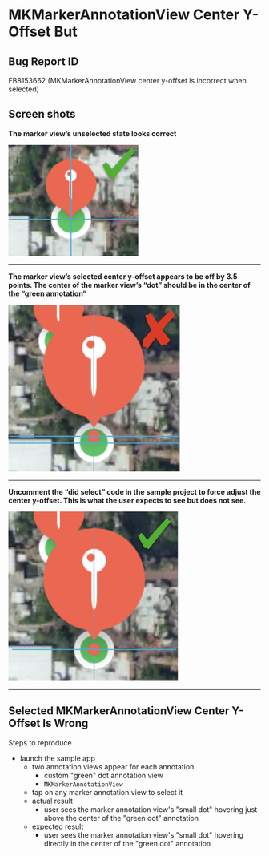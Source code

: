 # MKMarkerAnnotationView Center Y-Offset But

## Bug Report ID

FB8153662 (MKMarkerAnnotationView center y-offset is incorrect when selected)


## Screen shots

**The marker view’s unselected state looks correct**


![Marker Annotation Unselected Is Ok](MarkerAnnotation_Unselected_Ok.jpeg)

----

**The marker view’s selected center y-offset appears to be off by 3.5 points. The center of the marker view’s “dot” should be in the center of the “green annotation”** 

![Marker Annotation Selected Is Wrong](MarkerAnnotation_Selected_Wrong.jpeg)

----

**Uncomment the “did select” code in the sample project to force adjust the center y-offset. This is what the user expects to see but does not see.**


![Marker Annotation Applied Fix](MarkerAnnotation_AppliedFix.jpeg)

----

## Selected MKMarkerAnnotationView Center Y-Offset Is Wrong

Steps to reproduce
- launch the sample app
  - two annotation views appear for each annotation
    - custom "green" dot annotation view
    - `MKMarkerAnnotationView`
  - tap on any marker annotation view to select it
  - actual result
    - user sees the marker annotation view's "small dot" hovering just above the center of the "green dot" annotation
  - expected result
    - user sees the marker annotation view's "small dot" hovering directly in the center of the "green dot" annotation
